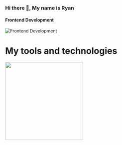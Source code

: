 ### Hi there 👋, My name is Ryan
#### Frontend Development
![Frontend Development](https://arturssmirnovs.github.io/github-profile-readme-generator/images/banner.png)

<h1> My tools and technologies </h1>
<img src = "https://upload.wikimedia.org/wikipedia/commons/e/e2/Atom_1.0_icon.png" width = "250px">
